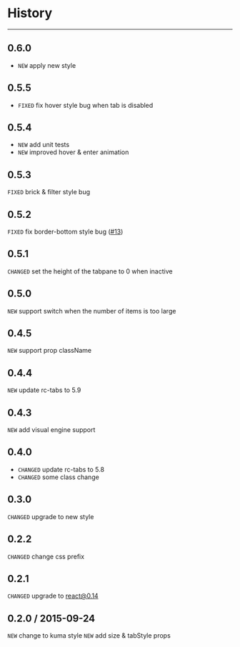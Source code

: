 # History
----

## 0.6.0

* `NEW` apply new style

## 0.5.5

* `FIXED` fix hover style bug when tab is disabled

## 0.5.4

* `NEW` add unit tests
* `NEW` improved hover & enter animation

## 0.5.3

`FIXED` brick & filter style bug

## 0.5.2

`FIXED` fix border-bottom style bug ([#13](https://github.com/uxcore/uxcore-tabs/issues/13))

## 0.5.1
`CHANGED` set the height of the tabpane to 0 when inactive

## 0.5.0
`NEW` support switch when the number of items is too large

## 0.4.5
`NEW` support prop className 

## 0.4.4
`NEW` update rc-tabs to 5.9

## 0.4.3

`NEW` add visual engine support

## 0.4.0
* `CHANGED` update rc-tabs to 5.8
* `CHANGED` some class change

## 0.3.0
`CHANGED` upgrade to new style

## 0.2.2
`CHANGED` change css prefix

## 0.2.1
`CHANGED` upgrade to react@0.14

## 0.2.0 / 2015-09-24

`NEW` change to kuma style
`NEW` add size & tabStyle props

